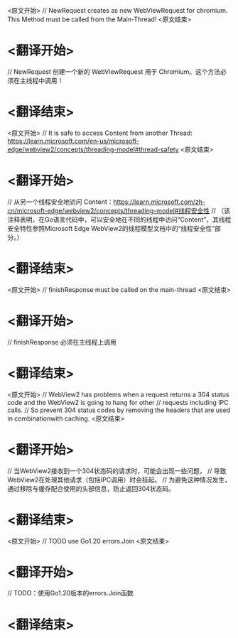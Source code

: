 
<原文开始>
// NewRequest creates as new WebViewRequest for chromium. This Method must be called from the Main-Thread!
<原文结束>

# <翻译开始>
// NewRequest 创建一个新的 WebViewRequest 用于 Chromium。这个方法必须在主线程中调用！
# <翻译结束>


<原文开始>
// It is safe to access Content from another Thread: https://learn.microsoft.com/en-us/microsoft-edge/webview2/concepts/threading-model#thread-safety
<原文结束>

# <翻译开始>
// 从另一个线程安全地访问 Content：https://learn.microsoft.com/zh-cn/microsoft-edge/webview2/concepts/threading-model#线程安全性
// （该注释表明，在Go语言代码中，可以安全地在不同的线程中访问“Content”，其线程安全特性参照Microsoft Edge WebView2的线程模型文档中的“线程安全性”部分。）
# <翻译结束>


<原文开始>
// finishResponse must be called on the main-thread
<原文结束>

# <翻译开始>
// finishResponse 必须在主线程上调用
# <翻译结束>


<原文开始>
	// WebView2 has problems when a request returns a 304 status code and the WebView2 is going to hang for other
	// requests including IPC calls.
	// So prevent 304 status codes by removing the headers that are used in combinationwith caching.
<原文结束>

# <翻译开始>
// 当WebView2接收到一个304状态码的请求时，可能会出现一些问题，
// 导致WebView2在处理其他请求（包括IPC调用）时会挂起。
// 为避免这种情况发生，通过移除与缓存配合使用的头部信息，防止返回304状态码。
# <翻译结束>


<原文开始>
// TODO use Go1.20 errors.Join
<原文结束>

# <翻译开始>
// TODO：使用Go1.20版本的errors.Join函数
# <翻译结束>

